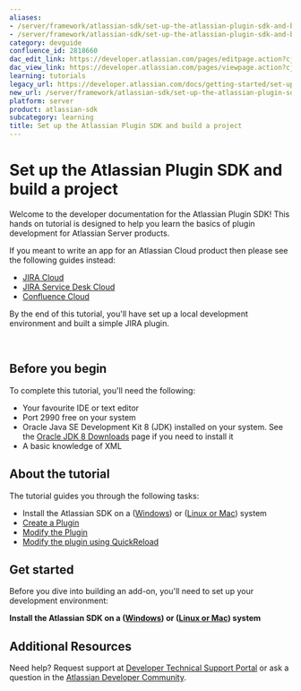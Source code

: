 ```yaml
---
aliases:
- /server/framework/atlassian-sdk/set-up-the-atlassian-plugin-sdk-and-build-a-project-2818660.html
- /server/framework/atlassian-sdk/set-up-the-atlassian-plugin-sdk-and-build-a-project-2818660.md
category: devguide
confluence_id: 2818660
dac_edit_link: https://developer.atlassian.com/pages/editpage.action?cjm=wozere&pageId=2818660
dac_view_link: https://developer.atlassian.com/pages/viewpage.action?cjm=wozere&pageId=2818660
learning: tutorials
legacy_url: https://developer.atlassian.com/docs/getting-started/set-up-the-atlassian-plugin-sdk-and-build-a-project
new_url: /server/framework/atlassian-sdk/set-up-the-atlassian-plugin-sdk-and-build-a-project
platform: server
product: atlassian-sdk
subcategory: learning
title: Set up the Atlassian Plugin SDK and build a project
---
```

# Set up the Atlassian Plugin SDK and build a project

Welcome to the developer documentation for the Atlassian Plugin SDK! This hands on tutorial is designed to help you learn the basics of plugin development for Atlassian Server products.

If you meant to write an app for an Atlassian Cloud product then please see the following guides instead:

-   [JIRA Cloud](https://developer.atlassian.com/cloud/jira/platform/getting-started/)
-   [JIRA Service Desk Cloud](https://developer.atlassian.com/cloud/jira/service-desk/getting-started/)
-   [Confluence Cloud](https://developer.atlassian.com/cloud/confluence/getting-started/)

By the end of this tutorial, you'll have set up a local development environment and built a simple JIRA plugin.

 

## Before you begin

To complete this tutorial, you'll need the following:

-   Your favourite IDE or text editor
-   Port 2990 free on your system
-   Oracle Java SE Development Kit 8 (JDK) installed on your system. See the <a href="http://www.oracle.com/technetwork/java/javase/downloads/jdk8-downloads-2133151.html" class="external-link">Oracle JDK 8 Downloads</a> page if you need to install it
-   A basic knowledge of XML 

## About the tutorial

The tutorial guides you through the following tasks:

-   Install the Atlassian SDK on a ([Windows](https://developer.atlassian.com/docs/getting-started/set-up-the-atlassian-plugin-sdk-and-build-a-project/install-the-atlassian-sdk-on-a-windows-system)) or ([Linux or Mac](https://developer.atlassian.com/display/DOCS/Install+the+Atlassian+SDK+on+a+Linux+or+Mac+system)) system
-   [Create a Plugin](https://developer.atlassian.com/display/DOCS/Create+a+HelloWorld+Plugin+Project)
-   [Modify the Plugin](/server/framework/atlassian-sdk/modify-the-plugin)
-   [Modify the plugin using QuickReload](/server/framework/atlassian-sdk/modify-the-plugin-using-quickreload)

## Get started

Before you dive into building an add-on, you'll need to set up your development environment:

**Install the Atlassian SDK on a ([Windows](https://developer.atlassian.com/docs/getting-started/set-up-the-atlassian-plugin-sdk-and-build-a-project/install-the-atlassian-sdk-on-a-windows-system)) or ([Linux or Mac](https://developer.atlassian.com/display/DOCS/Install+the+Atlassian+SDK+on+a+Linux+or+Mac+system)) system**

## Additional Resources

Need help? Request support at <a href="https://ecosystem.atlassian.net/servicedesk/customer/portal/14" class="external-link">Developer Technical Support Portal</a> or ask a question in the <a href="https://community.developer.atlassian.com/t/welcome-to-the-community/84" class="external-link">Atlassian Developer Community</a>.



















































































































